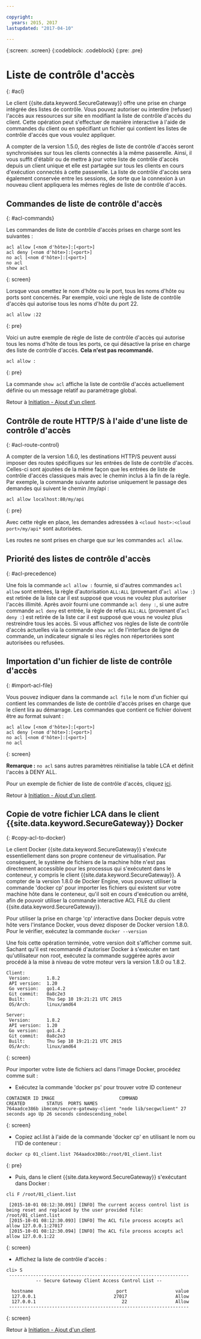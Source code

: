 ```yaml
---

copyright:
  years: 2015, 2017
lastupdated: "2017-04-10"

---
```

{:screen: .screen}
{:codeblock: .codeblock}
{:pre: .pre}

# Liste de contrôle d'accès
{: #acl}

Le client {{site.data.keyword.SecureGateway}} offre une prise en charge intégrée des listes de contrôle. Vous pouvez autoriser ou interdire (refuser) l'accès aux ressources sur site en modifiant la liste de contrôle d'accès du client.  Cette opération peut s'effectuer de manière interactive à l'aide de commandes du client ou en spécifiant un fichier qui contient les listes de contrôle d'accès que vous voulez appliquer.

A compter de la version 1.5.0, des règles de liste de contrôle d'accès seront synchronisées sur tous les clients connectés à la même passerelle.  Ainsi, il vous suffit d'établir ou de mettre à jour votre liste de contrôle d'accès depuis un client unique et elle est partagée sur tous les clients en cours d'exécution connectés à cette passerelle.  La liste de contrôle d'accès sera également conservée entre les sessions, de sorte que la connexion à un nouveau client appliquera les mêmes règles de liste de contrôle d'accès.

## Commandes de liste de contrôle d'accès
{: #acl-commands}

Les commandes de liste de contrôle d'accès prises en charge sont les suivantes :

```
acl allow [<nom d'hôte>]:[<port>]
acl deny [<nom d'hôte>]:[<port>]
no acl [<nom d'hôte>]:[<port>]
no acl
show acl
```
{: screen}

Lorsque vous omettez le nom d'hôte ou le port, tous les noms d'hôte ou ports sont concernés.  Par exemple, voici une règle de liste de contrôle d'accès qui autorise tous les noms d'hôte du port 22.

```
acl allow :22
```
{: pre}

Voici un autre exemple de règle de liste de contrôle d'accès qui autorise tous les noms d'hôte de tous les ports, ce qui désactive la prise en charge des liste de contrôle d'accès. <b>Cela n'est pas recommandé.</b>

```
acl allow :
```
{: pre}

La commande `show acl` affiche la liste de contrôle d'accès actuellement définie ou un message relatif au paramétrage global.

Retour à [Initiation - Ajout d'un client](/docs/services/SecureGateway?topic=securegateway-add-client).

## Contrôle de route HTTP/S à l'aide d'une liste de contrôle d'accès
{: #acl-route-control}

A compter de la version 1.6.0, les destinations HTTP/S peuvent aussi imposer des routes spécifiques sur les entrées de liste de contrôle d'accès.  Celles-ci sont ajoutées de la même façon que les entrées de liste de contrôle d'accès classiques mais avec le chemin inclus à la fin de la règle. Par exemple, la commande suivante autorise uniquement le passage des demandes qui suivent le chemin /my/api :

```
acl allow localhost:80/my/api
```
{: pre}

Avec cette règle en place, les demandes adressées à `<cloud host>:<cloud port>/my/api*` sont autorisées.

Les routes ne sont prises en charge que sur les commandes `acl allow`.

## Priorité des listes de contrôle d'accès
{: #acl-precedence}

Une fois la commande `acl allow :` fournie, si d'autres commandes `acl allow` sont entrées, la règle d'autorisation `ALL:ALL` (provenant d'`acl allow :`) est retirée de la liste car il est supposé que vous ne voulez plus autoriser l'accès illimité.  Après avoir fourni une commande `acl deny :`, si une autre commande `acl deny` est entrée, la règle de refus `ALL:ALL` (provenant d'`acl deny :`) est retirée de la liste car il est supposé que vous ne voulez plus restreindre tous les accès.  Si vous affichez vos règles de liste de contrôle d'accès actuelles via la commande `show acl` de l'interface de ligne de commande, un indicateur signale si les règles non répertoriées sont autorisées ou refusées.

## Importation d'un fichier de liste de contrôle d'accès
{: #import-acl-file}

Vous pouvez indiquer dans la commande `acl file` le nom d'un fichier qui contient les commandes de liste de contrôle d'accès prises en charge que le client lira au démarrage. Les commandes que contient ce fichier doivent être au format suivant :

```
acl allow [<nom d'hôte>]:[<port>]
acl deny [<nom d'hôte>]:[<port>]
no acl [<nom d'hôte>]:[<port>]
no acl
```
{: screen}

<b>Remarque :</b> `no acl` sans autres paramètres réinitialise la table LCA et définit l'accès à DENY ALL.

Pour un exemple de fichier de liste de contrôle d'accès, cliquez [ici](/docs/services/SecureGateway?topic=securegateway-acl-files).

Retour à [Initiation - Ajout d'un client](/docs/services/SecureGateway?topic=securegateway-add-client).

## Copie de votre fichier LCA dans le client {{site.data.keyword.SecureGateway}} Docker
{: #copy-acl-to-docker}

Le client Docker {{site.data.keyword.SecureGateway}} s'exécute essentiellement dans son propre conteneur de virtualisation.  Par conséquent, le système de fichiers de la machine hôte n'est pas directement accessible pour les processus qui s'exécutent dans le conteneur, y compris le client {{site.data.keyword.SecureGateway}}.  A compter de la version 1.8.0 de Docker Engine, vous pouvez utiliser la commande 'docker cp' pour importer les fichiers qui existent sur votre machine hôte dans le conteneur, qu'il soit en cours d'exécution ou arrêté, afin de pouvoir utiliser la commande interactive ACL FILE du client {{site.data.keyword.SecureGateway}}.

Pour utiliser la prise en charge 'cp' interactive dans Docker depuis votre hôte vers l'instance Docker, vous devez disposer de Docker version 1.8.0. Pour le vérifier, exécutez la commande `docker --version`

Une fois cette opération terminée, votre version doit s'afficher comme suit. Sachant qu'il est recommandé d'autoriser Docker à s'exécuter en tant qu'utilisateur non root, exécutez la commande suggérée après avoir procédé à la mise à niveau de votre moteur vers la version 1.8.0 ou 1.8.2.

```
Client:
 Version:      1.8.2
 API version:  1.20
 Go version:   go1.4.2
 Git commit:   0a8c2e3
 Built:        Thu Sep 10 19:21:21 UTC 2015
 OS/Arch:      linux/amd64

Server:
 Version:      1.8.2
 API version:  1.20
 Go version:   go1.4.2
 Git commit:   0a8c2e3
 Built:        Thu Sep 10 19:21:21 UTC 2015
 OS/Arch:      linux/amd64
```
{: screen}

Pour importer votre liste de fichiers acl dans l'image Docker, procédez comme suit :

- Exécutez la commande 'docker ps' pour trouver votre ID conteneur

```
CONTAINER ID IMAGE                        COMMAND                CREATED        STATUS  PORTS NAMES
764aadce386b ibmcom/secure-gateway-client "node lib/secgwclient" 27 seconds ago Up 26 seconds condescending_nobel
```
{: screen}

- Copiez acl.list à l'aide de la commande 'docker cp' en utilisant le nom ou l'ID de conteneur :

```
docker cp 01_client.list 764aadce386b:/root/01_client.list
```
{: pre}

- Puis, dans le client {{site.data.keyword.SecureGateway}} s'exécutant dans Docker :

```
cli F /root/01_client.list

 [2015-10-01 08:12:30.091] [INFO] The current access control list is being reset and replaced by the user provided file: /root/01_client.list
 [2015-10-01 08:12:30.093] [INFO] The ACL file process accepts acl allow 127.0.0.1:27017
 [2015-10-01 08:12:30.094] [INFO] The ACL file process accepts acl allow 127.0.0.1:22
```
{: screen}

- Affichez la liste de contrôle d'accès :

```
cli> S
 -------------------------------------------------------------------
           -- Secure Gateway Client Access Control List --          

  hostname                               port                  value
  127.0.0.1                             27017                  Allow
  127.0.0.1                                22                  Allow
 -------------------------------------------------------------------
```
{: screen}

Retour à [Initiation - Ajout d'un client](/docs/services/SecureGateway?topic=securegateway-add-client).
